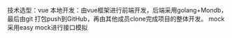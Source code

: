 技术选型：vue
本地开发：由vue框架进行前端开发，后端采用golang+Mondb，最后由git 打包push到GitHub，再由其他成员clone完成项目的整体开发。
mock采用easy mock进行接口模拟
